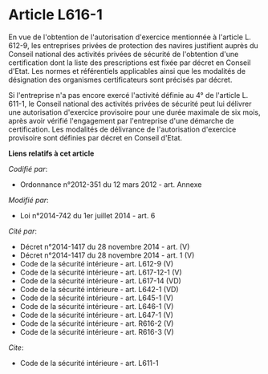 # Article L616-1

En vue de l'obtention de l'autorisation d'exercice mentionnée à l'article L. 612-9, les entreprises privées de protection des
navires justifient auprès du Conseil national des activités privées de sécurité de l'obtention d'une certification dont la
liste des prescriptions est fixée par décret en Conseil d'Etat. Les normes et référentiels applicables ainsi que les
modalités de désignation des organismes certificateurs sont précisés par décret. 

Si l'entreprise n'a pas encore exercé l'activité définie au 4° de l'article L. 611-1, le Conseil national des activités
privées de sécurité peut lui délivrer une autorisation d'exercice provisoire pour une durée maximale de six mois, après avoir
vérifié l'engagement par l'entreprise d'une démarche de certification. Les modalités de délivrance de l'autorisation
d'exercice provisoire sont définies par décret en Conseil d'Etat.

**Liens relatifs à cet article**

_Codifié par_:

  - Ordonnance n°2012-351 du 12 mars 2012 - art. Annexe

_Modifié par_:

  - Loi n°2014-742 du 1er juillet 2014 - art. 6

_Cité par_:

  - Décret n°2014-1417 du 28 novembre 2014 - art. (V)
  - Décret n°2014-1417 du 28 novembre 2014 - art. 1 (V)
  - Code de la sécurité intérieure - art. L612-9 (V)
  - Code de la sécurité intérieure - art. L617-12-1 (V)
  - Code de la sécurité intérieure - art. L617-14 (VD)
  - Code de la sécurité intérieure - art. L642-1 (VD)
  - Code de la sécurité intérieure - art. L645-1 (V)
  - Code de la sécurité intérieure - art. L646-1 (V)
  - Code de la sécurité intérieure - art. L647-1 (V)
  - Code de la sécurité intérieure - art. R616-2 (V)
  - Code de la sécurité intérieure - art. R616-3 (V)

_Cite_:

  - Code de la sécurité intérieure - art. L611-1

